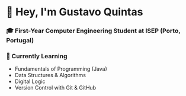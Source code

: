 # 👋 Hey, I'm Gustavo Quintas
### 🎓 First-Year Computer Engineering Student at ISEP (Porto, Portugal)
### 🌱 Currently Learning
- Fundamentals of Programming (Java)
- Data Structures & Algorithms
- Digital Logic
- Version Control with Git & GitHub

